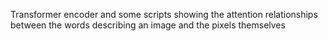 Transformer encoder and some scripts showing the attention relationships between the words describing an image and the pixels themselves
